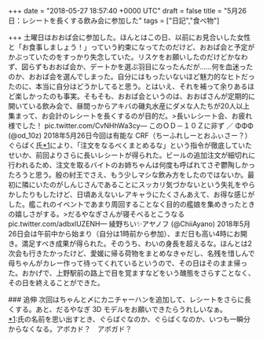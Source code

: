 
+++
date = "2018-05-27 18:57:40 +0000 UTC"
draft = false
title = "5月26日：レシートを長くする飲み会に参加した"
tags = ["日記","食べ物"]

+++
土曜日はおおば会に参加した。ほんとはこの日、以前にお見合いした女性と「お食事しましょう！」っていう約束になってたのだけど、おおば会と予定がかぶっていたのをすっかり失念していた。リスケをお願いしたのだけどかなわず、図らずもおおば会か、デートかを選ぶ羽目になったんだが……何を血迷ったのか、おおば会を選んでしまった。自分にはもったいないほど魅力的なヒトだったのに、本当に自分はどうかしてると思う。とはいえ、それを補って余りあるほど楽しかったのも事実。そもそも、おおば会というのは、おおばさんが定期的に開いている飲み会で、昼間っからアキバの磯丸水産にダメな人たちが20人以上集まって、お会計のレシートを長くするのが目的だ。>長いレシート会、お疲れ様でした！ pic.twitter.com/CvNHhWa3cy— このＯＤ－１０Ｚに非ず ／ ΦΦΦ (@od_10z) 2018年5月26日<script async="" src="https://platform.twitter.com/widgets.js" charset="utf-8"></script>今回は有能な CRF（ちーふれしーとおふぃさー？）ぐらばく氏<a href="#f-dee91417" name="fn-dee91417" title="氏の名前を思い出すとき、ぐらばぐなのか、ぐらばくなのか、いつも一瞬分からなくなる。アボカド？　アボガド？">*1</a>により、「注文をなるべくまとめるな」という指令が徹底していたせいか、前回よりさらに長いレシートが得られた。ビールの追加注文が細切れに行われるため、注文を取るバイトのお姉ちゃんは何度も呼ばれてさぞ鬱陶しかったろうと思う。殷の紂王でさえ、もう少しマシな飲み方をしたのではないか。最初に隣にいたのがしんじさんであることにスッカリ気づかないという失礼をやらかしたりもしたけど、日頃あえないレアキャラにたくさんあえて、お得な感じがした。艦これのイベントであまり周回することなく目的の艦娘を集めきったときの嬉しさがする。>だるやなぎさんが寝そべるとこうなる pic.twitter.com/adbxlUZENH— 綾野ちい✨アヤノフ (@ChiiAyano) 2018年5月26日<script async="" src="https://platform.twitter.com/widgets.js" charset="utf-8"></script>会は午前中から始まり（自分は1時前から参加）、まだ日も高い4時にお開き。満足すべき成果が得られた。そのうち、わいの身長を超えるな。ほんとは2次会も行きたかったけど、愛媛に帰る荷物をまとめなきゃだし、名残を惜しんで母ちゃんがカレー作って待ってくれているというので、その日はそのまま帰った。おかげで、上野駅前の路上で目を覚ますなどをいう醜態をさらすことなく、その日を終えることができた。

<div class="section">
    ### 追伸
    次回はちゃんと〆にカニチャーハンを追加して、レシートをさらに長くする。あと、だるやなぎ 3D モデルをお願いできたらうれしいなぁ。

</div><div class="footnote">
<a href="#fn-dee91417" name="f-dee91417" class="footnote-number">*1</a><span class="footnote-delimiter">:</span><span class="footnote-text">氏の名前を思い出すとき、ぐらばぐなのか、ぐらばくなのか、いつも一瞬分からなくなる。アボカド？　アボガド？</span>
</div>

